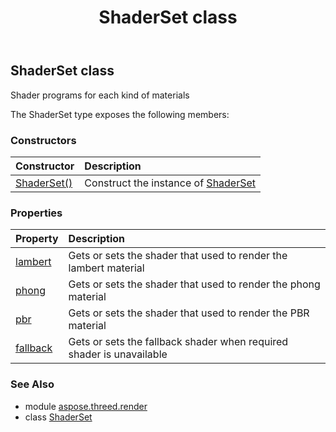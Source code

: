 ﻿---
title: ShaderSet class
second_title: Aspose.3D for Python via .NET API References
description: 
type: docs
weight: 320
url: /python-net/aspose.threed.render/shaderset/
is_root: false
---

## ShaderSet class

Shader programs for each kind of materials



The ShaderSet type exposes the following members:

### Constructors
| Constructor | Description |
| :- | :- |
| [ShaderSet()](/3d/python-net/aspose.threed.render/shaderset/__init__/#) | Construct the instance of [ShaderSet](/3d/python-net/aspose.threed.render/shaderset) |


### Properties
| Property | Description |
| :- | :- |
| [lambert](/3d/python-net/aspose.threed.render/shaderset/lambert) | Gets or sets the shader that used to render the lambert material |
| [phong](/3d/python-net/aspose.threed.render/shaderset/phong) | Gets or sets the shader that used to render the phong material |
| [pbr](/3d/python-net/aspose.threed.render/shaderset/pbr) | Gets or sets the shader that used to render the PBR material |
| [fallback](/3d/python-net/aspose.threed.render/shaderset/fallback) | Gets or sets the fallback shader when required shader is unavailable |



### See Also
* module [aspose.threed.render](..)
* class [ShaderSet](/3d/python-net/aspose.threed.render/shaderset)
